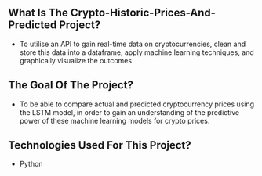 ## What Is The Crypto-Historic-Prices-And-Predicted Project?

* To utilise an API to gain real-time data on cryptocurrencies, clean and store this data into a dataframe, apply machine learning techniques, and graphically visualize the outcomes.

## The Goal Of The Project?

* To be able to compare actual and predicted cryptocurrency prices using the LSTM model, in order to gain an understanding of the predictive power of these machine learning models for crypto prices.

## Technologies Used For This Project?

* Python
